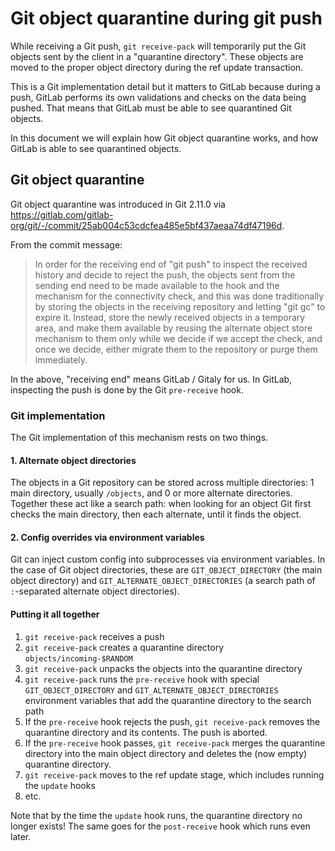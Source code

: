 # Git object quarantine during git push

While receiving a Git push, `git receive-pack` will temporarily put
the Git objects sent by the client in a "quarantine directory". These
objects are moved to the proper object directory during the ref update
transaction.

This is a Git implementation detail but it matters to GitLab because
during a push, GitLab performs its own validations and checks on the
data being pushed. That means that GitLab must be able to see
quarantined Git objects.

In this document we will explain how Git object quarantine works, and
how GitLab is able to see quarantined objects.

## Git object quarantine

Git object quarantine was introduced in Git 2.11.0 via https://gitlab.com/gitlab-org/git/-/commit/25ab004c53cdcfea485e5bf437aeaa74df47196d.

From the commit message:

> In order for the receiving end of "git push" to inspect the
> received history and decide to reject the push, the objects sent
> from the sending end need to be made available to the hook and
> the mechanism for the connectivity check, and this was done
> traditionally by storing the objects in the receiving repository
> and letting "git gc" to expire it.  Instead, store the newly
> received objects in a temporary area, and make them available by
> reusing the alternate object store mechanism to them only while we
> decide if we accept the check, and once we decide, either migrate
> them to the repository or purge them immediately.

In the above, "receiving end" means GitLab / Gitaly for us. In GitLab,
inspecting the push is done by the Git `pre-receive` hook.

### Git implementation

The Git implementation of this mechanism rests on two things.

#### 1. Alternate object directories

The objects in a Git repository can be stored across multiple
directories: 1 main directory, usually `/objects`, and 0 or more
alternate directories. Together these act like a search path: when
looking for an object Git first checks the main directory, then each
alternate, until it finds the object.

#### 2. Config overrides via environment variables

Git can inject custom config into subprocesses via environment
variables. In the case of Git object directories, these are
`GIT_OBJECT_DIRECTORY` (the main object directory) and
`GIT_ALTERNATE_OBJECT_DIRECTORIES` (a search path of `:`-separated
alternate object directories).

#### Putting it all together

1. `git receive-pack` receives a push
1. `git receive-pack` creates a quarantine directory `objects/incoming-$RANDOM`
1. `git receive-pack` unpacks the objects into the quarantine directory
1. `git receive-pack` runs the `pre-receive` hook with special `GIT_OBJECT_DIRECTORY` and `GIT_ALTERNATE_OBJECT_DIRECTORIES` environment variables that add the quarantine directory to the search path
1. If the `pre-receive` hook rejects the push, `git receive-pack` removes the quarantine directory and its contents. The push is aborted.
1. If the `pre-receive` hook passes, `git receive-pack` merges the quarantine directory into the main object directory and deletes the (now empty) quarantine directory.
1. `git receive-pack` moves to the ref update stage, which includes running the `update` hooks
1. etc.

Note that by the time the `update` hook runs, the quarantine directory
no longer exists! The same goes for the `post-receive` hook which runs
even later.

